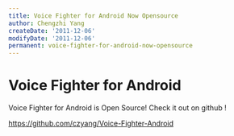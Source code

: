 ```yaml
---
title: Voice Fighter for Android Now Opensource
author: Chengzhi Yang
createDate: '2011-12-06'
modifyDate: '2011-12-06'
permanent: voice-fighter-for-android-now-opensource
---
```


# Voice Fighter for Android

Voice Fighter for Android is Open Source! Check it out on github !

https://github.com/czyang/Voice-Fighter-Android
